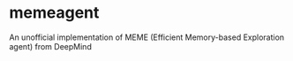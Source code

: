 # memeagent
An unofficial implementation of MEME (Efficient Memory-based Exploration agent) from DeepMind
